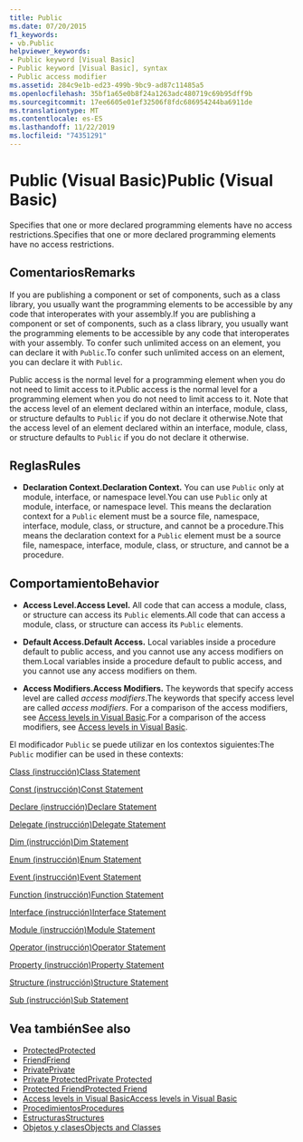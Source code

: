 ```yaml
---
title: Public
ms.date: 07/20/2015
f1_keywords:
- vb.Public
helpviewer_keywords:
- Public keyword [Visual Basic]
- Public keyword [Visual Basic], syntax
- Public access modifier
ms.assetid: 284c9e1b-ed23-499b-9bc9-ad87c11485a5
ms.openlocfilehash: 35bf1a65e0b8f24a1263adc480719c69b95dff9b
ms.sourcegitcommit: 17ee6605e01ef32506f8fdc686954244ba6911de
ms.translationtype: MT
ms.contentlocale: es-ES
ms.lasthandoff: 11/22/2019
ms.locfileid: "74351291"
---
```

# <a name="public-visual-basic"></a><span data-ttu-id="3cced-102">Public (Visual Basic)</span><span class="sxs-lookup"><span data-stu-id="3cced-102">Public (Visual Basic)</span></span>
<span data-ttu-id="3cced-103">Specifies that one or more declared programming elements have no access restrictions.</span><span class="sxs-lookup"><span data-stu-id="3cced-103">Specifies that one or more declared programming elements have no access restrictions.</span></span>  
  
## <a name="remarks"></a><span data-ttu-id="3cced-104">Comentarios</span><span class="sxs-lookup"><span data-stu-id="3cced-104">Remarks</span></span>  
 <span data-ttu-id="3cced-105">If you are publishing a component or set of components, such as a class library, you usually want the programming elements to be accessible by any code that interoperates with your assembly.</span><span class="sxs-lookup"><span data-stu-id="3cced-105">If you are publishing a component or set of components, such as a class library, you usually want the programming elements to be accessible by any code that interoperates with your assembly.</span></span> <span data-ttu-id="3cced-106">To confer such unlimited access on an element, you can declare it with `Public`.</span><span class="sxs-lookup"><span data-stu-id="3cced-106">To confer such unlimited access on an element, you can declare it with `Public`.</span></span>  
  
 <span data-ttu-id="3cced-107">Public access is the normal level for a programming element when you do not need to limit access to it.</span><span class="sxs-lookup"><span data-stu-id="3cced-107">Public access is the normal level for a programming element when you do not need to limit access to it.</span></span> <span data-ttu-id="3cced-108">Note that the access level of an element declared within an interface, module, class, or structure defaults to `Public` if you do not declare it otherwise.</span><span class="sxs-lookup"><span data-stu-id="3cced-108">Note that the access level of an element declared within an interface, module, class, or structure defaults to `Public` if you do not declare it otherwise.</span></span>  
  
## <a name="rules"></a><span data-ttu-id="3cced-109">Reglas</span><span class="sxs-lookup"><span data-stu-id="3cced-109">Rules</span></span>  
  
- <span data-ttu-id="3cced-110">**Declaration Context.**</span><span class="sxs-lookup"><span data-stu-id="3cced-110">**Declaration Context.**</span></span> <span data-ttu-id="3cced-111">You can use `Public` only at module, interface, or namespace level.</span><span class="sxs-lookup"><span data-stu-id="3cced-111">You can use `Public` only at module, interface, or namespace level.</span></span> <span data-ttu-id="3cced-112">This means the declaration context for a `Public` element must be a source file, namespace, interface, module, class, or structure, and cannot be a procedure.</span><span class="sxs-lookup"><span data-stu-id="3cced-112">This means the declaration context for a `Public` element must be a source file, namespace, interface, module, class, or structure, and cannot be a procedure.</span></span>  
  
## <a name="behavior"></a><span data-ttu-id="3cced-113">Comportamiento</span><span class="sxs-lookup"><span data-stu-id="3cced-113">Behavior</span></span>  
  
- <span data-ttu-id="3cced-114">**Access Level.**</span><span class="sxs-lookup"><span data-stu-id="3cced-114">**Access Level.**</span></span> <span data-ttu-id="3cced-115">All code that can access a module, class, or structure can access its `Public` elements.</span><span class="sxs-lookup"><span data-stu-id="3cced-115">All code that can access a module, class, or structure can access its `Public` elements.</span></span>  
  
- <span data-ttu-id="3cced-116">**Default Access.**</span><span class="sxs-lookup"><span data-stu-id="3cced-116">**Default Access.**</span></span> <span data-ttu-id="3cced-117">Local variables inside a procedure default to public access, and you cannot use any access modifiers on them.</span><span class="sxs-lookup"><span data-stu-id="3cced-117">Local variables inside a procedure default to public access, and you cannot use any access modifiers on them.</span></span>  
  
- <span data-ttu-id="3cced-118">**Access Modifiers.**</span><span class="sxs-lookup"><span data-stu-id="3cced-118">**Access Modifiers.**</span></span> <span data-ttu-id="3cced-119">The keywords that specify access level are called *access modifiers*.</span><span class="sxs-lookup"><span data-stu-id="3cced-119">The keywords that specify access level are called *access modifiers*.</span></span> <span data-ttu-id="3cced-120">For a comparison of the access modifiers, see [Access levels in Visual Basic](../../../visual-basic/programming-guide/language-features/declared-elements/access-levels.md).</span><span class="sxs-lookup"><span data-stu-id="3cced-120">For a comparison of the access modifiers, see [Access levels in Visual Basic](../../../visual-basic/programming-guide/language-features/declared-elements/access-levels.md).</span></span>  
  
 <span data-ttu-id="3cced-121">El modificador `Public` se puede utilizar en los contextos siguientes:</span><span class="sxs-lookup"><span data-stu-id="3cced-121">The `Public` modifier can be used in these contexts:</span></span>  
  
 [<span data-ttu-id="3cced-122">Class (instrucción)</span><span class="sxs-lookup"><span data-stu-id="3cced-122">Class Statement</span></span>](../../../visual-basic/language-reference/statements/class-statement.md)  
  
 [<span data-ttu-id="3cced-123">Const (instrucción)</span><span class="sxs-lookup"><span data-stu-id="3cced-123">Const Statement</span></span>](../../../visual-basic/language-reference/statements/const-statement.md)  
  
 [<span data-ttu-id="3cced-124">Declare (instrucción)</span><span class="sxs-lookup"><span data-stu-id="3cced-124">Declare Statement</span></span>](../../../visual-basic/language-reference/statements/declare-statement.md)  
  
 [<span data-ttu-id="3cced-125">Delegate (instrucción)</span><span class="sxs-lookup"><span data-stu-id="3cced-125">Delegate Statement</span></span>](../../../visual-basic/language-reference/statements/delegate-statement.md)  
  
 [<span data-ttu-id="3cced-126">Dim (instrucción)</span><span class="sxs-lookup"><span data-stu-id="3cced-126">Dim Statement</span></span>](../../../visual-basic/language-reference/statements/dim-statement.md)  
  
 [<span data-ttu-id="3cced-127">Enum (instrucción)</span><span class="sxs-lookup"><span data-stu-id="3cced-127">Enum Statement</span></span>](../../../visual-basic/language-reference/statements/enum-statement.md)  
  
 [<span data-ttu-id="3cced-128">Event (instrucción)</span><span class="sxs-lookup"><span data-stu-id="3cced-128">Event Statement</span></span>](../../../visual-basic/language-reference/statements/event-statement.md)  
  
 [<span data-ttu-id="3cced-129">Function (instrucción)</span><span class="sxs-lookup"><span data-stu-id="3cced-129">Function Statement</span></span>](../../../visual-basic/language-reference/statements/function-statement.md)  
  
 [<span data-ttu-id="3cced-130">Interface (instrucción)</span><span class="sxs-lookup"><span data-stu-id="3cced-130">Interface Statement</span></span>](../../../visual-basic/language-reference/statements/interface-statement.md)  
  
 [<span data-ttu-id="3cced-131">Module (instrucción)</span><span class="sxs-lookup"><span data-stu-id="3cced-131">Module Statement</span></span>](../../../visual-basic/language-reference/statements/module-statement.md)  
  
 [<span data-ttu-id="3cced-132">Operator (instrucción)</span><span class="sxs-lookup"><span data-stu-id="3cced-132">Operator Statement</span></span>](../../../visual-basic/language-reference/statements/operator-statement.md)  
  
 [<span data-ttu-id="3cced-133">Property (instrucción)</span><span class="sxs-lookup"><span data-stu-id="3cced-133">Property Statement</span></span>](../../../visual-basic/language-reference/statements/property-statement.md)  
  
 [<span data-ttu-id="3cced-134">Structure (instrucción)</span><span class="sxs-lookup"><span data-stu-id="3cced-134">Structure Statement</span></span>](../../../visual-basic/language-reference/statements/structure-statement.md)  
  
 [<span data-ttu-id="3cced-135">Sub (instrucción)</span><span class="sxs-lookup"><span data-stu-id="3cced-135">Sub Statement</span></span>](../../../visual-basic/language-reference/statements/sub-statement.md)  
  
## <a name="see-also"></a><span data-ttu-id="3cced-136">Vea también</span><span class="sxs-lookup"><span data-stu-id="3cced-136">See also</span></span>

- [<span data-ttu-id="3cced-137">Protected</span><span class="sxs-lookup"><span data-stu-id="3cced-137">Protected</span></span>](../../../visual-basic/language-reference/modifiers/protected.md)
- [<span data-ttu-id="3cced-138">Friend</span><span class="sxs-lookup"><span data-stu-id="3cced-138">Friend</span></span>](../../../visual-basic/language-reference/modifiers/friend.md)
- [<span data-ttu-id="3cced-139">Private</span><span class="sxs-lookup"><span data-stu-id="3cced-139">Private</span></span>](../../../visual-basic/language-reference/modifiers/private.md)
- [<span data-ttu-id="3cced-140">Private Protected</span><span class="sxs-lookup"><span data-stu-id="3cced-140">Private Protected</span></span>](private-protected.md)
- [<span data-ttu-id="3cced-141">Protected Friend</span><span class="sxs-lookup"><span data-stu-id="3cced-141">Protected Friend</span></span>](protected-friend.md)
- [<span data-ttu-id="3cced-142">Access levels in Visual Basic</span><span class="sxs-lookup"><span data-stu-id="3cced-142">Access levels in Visual Basic</span></span>](../../../visual-basic/programming-guide/language-features/declared-elements/access-levels.md)
- [<span data-ttu-id="3cced-143">Procedimientos</span><span class="sxs-lookup"><span data-stu-id="3cced-143">Procedures</span></span>](../../../visual-basic/programming-guide/language-features/procedures/index.md)
- [<span data-ttu-id="3cced-144">Estructuras</span><span class="sxs-lookup"><span data-stu-id="3cced-144">Structures</span></span>](../../../visual-basic/programming-guide/language-features/data-types/structures.md)
- [<span data-ttu-id="3cced-145">Objetos y clases</span><span class="sxs-lookup"><span data-stu-id="3cced-145">Objects and Classes</span></span>](../../../visual-basic/programming-guide/language-features/objects-and-classes/index.md)

